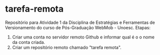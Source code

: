 # tarefa-remota
Repositório para Atividade 1 da Disciplina de Estratégias e Ferramentas de Versionamento do curso de Pós-Graduação WebMob - Unoesc.
Etapas:
1) Criar uma conta no servidor remoto Github e informar qual é o o nome da conta criada.
2) Criar um repositório remoto chamado "tarefa remota".

 

